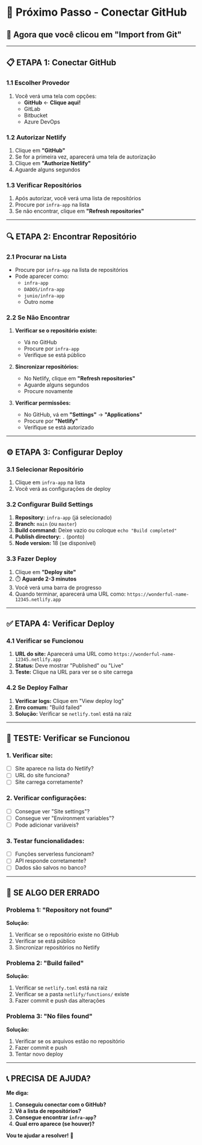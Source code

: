 # 🚀 Próximo Passo - Conectar GitHub

## 🎯 **Agora que você clicou em "Import from Git"**

---

## 📋 **ETAPA 1: Conectar GitHub**

### **1.1 Escolher Provedor**
1. Você verá uma tela com opções:
   - **GitHub** ← **Clique aqui!**
   - GitLab
   - Bitbucket
   - Azure DevOps

### **1.2 Autorizar Netlify**
1. Clique em **"GitHub"**
2. Se for a primeira vez, aparecerá uma tela de autorização
3. Clique em **"Authorize Netlify"**
4. Aguarde alguns segundos

### **1.3 Verificar Repositórios**
1. Após autorizar, você verá uma lista de repositórios
2. Procure por `infra-app` na lista
3. Se não encontrar, clique em **"Refresh repositories"**

---

## 🔍 **ETAPA 2: Encontrar Repositório**

### **2.1 Procurar na Lista**
- Procure por `infra-app` na lista de repositórios
- Pode aparecer como:
  - `infra-app`
  - `DADOS/infra-app`
  - `junio/infra-app`
  - Outro nome

### **2.2 Se Não Encontrar**
1. **Verificar se o repositório existe:**
   - Vá no GitHub
   - Procure por `infra-app`
   - Verifique se está público

2. **Sincronizar repositórios:**
   - No Netlify, clique em **"Refresh repositories"**
   - Aguarde alguns segundos
   - Procure novamente

3. **Verificar permissões:**
   - No GitHub, vá em **"Settings"** → **"Applications"**
   - Procure por **"Netlify"**
   - Verifique se está autorizado

---

## ⚙️ **ETAPA 3: Configurar Deploy**

### **3.1 Selecionar Repositório**
1. Clique em `infra-app` na lista
2. Você verá as configurações de deploy

### **3.2 Configurar Build Settings**
1. **Repository:** `infra-app` (já selecionado)
2. **Branch:** `main` (ou `master`)
3. **Build command:** Deixe vazio ou coloque `echo "Build completed"`
4. **Publish directory:** `.` (ponto)
5. **Node version:** 18 (se disponível)

### **3.3 Fazer Deploy**
1. Clique em **"Deploy site"**
2. ⏱️ **Aguarde 2-3 minutos**
3. Você verá uma barra de progresso
4. Quando terminar, aparecerá uma URL como: `https://wonderful-name-12345.netlify.app`

---

## ✅ **ETAPA 4: Verificar Deploy**

### **4.1 Verificar se Funcionou**
1. **URL do site:** Aparecerá uma URL como `https://wonderful-name-12345.netlify.app`
2. **Status:** Deve mostrar "Published" ou "Live"
3. **Teste:** Clique na URL para ver se o site carrega

### **4.2 Se Deploy Falhar**
1. **Verificar logs:** Clique em "View deploy log"
2. **Erro comum:** "Build failed"
3. **Solução:** Verificar se `netlify.toml` está na raiz

---

## 🧪 **TESTE: Verificar se Funcionou**

### **1. Verificar site:**
- [ ] Site aparece na lista do Netlify?
- [ ] URL do site funciona?
- [ ] Site carrega corretamente?

### **2. Verificar configurações:**
- [ ] Consegue ver "Site settings"?
- [ ] Consegue ver "Environment variables"?
- [ ] Pode adicionar variáveis?

### **3. Testar funcionalidades:**
- [ ] Funções serverless funcionam?
- [ ] API responde corretamente?
- [ ] Dados são salvos no banco?

---

## 🚨 **SE ALGO DER ERRADO**

### **Problema 1: "Repository not found"**
**Solução:**
1. Verificar se o repositório existe no GitHub
2. Verificar se está público
3. Sincronizar repositórios no Netlify

### **Problema 2: "Build failed"**
**Solução:**
1. Verificar se `netlify.toml` está na raiz
2. Verificar se a pasta `netlify/functions/` existe
3. Fazer commit e push das alterações

### **Problema 3: "No files found"**
**Solução:**
1. Verificar se os arquivos estão no repositório
2. Fazer commit e push
3. Tentar novo deploy

---

## 📞 **PRECISA DE AJUDA?**

**Me diga:**
1. **Conseguiu conectar com o GitHub?**
2. **Vê a lista de repositórios?**
3. **Consegue encontrar `infra-app`?**
4. **Qual erro aparece (se houver)?**

**Vou te ajudar a resolver!** 🚀



